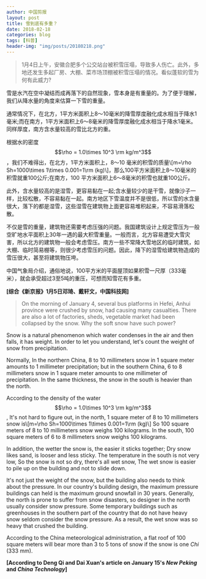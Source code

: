 ```yaml
---
author: 中国剪报
layout: post
title: 雪到底有多重？
date: 2018-02-18
categories: blog
tags: [科普]
header-img: "img/posts/20180218.png"
---
```

>1月4日上午，安徽合肥多个公交站台被积雪压塌，导致多人伤亡。此外，多地还发生多起厂房、大棚、菜市场顶棚被积雪压塌的情况。看似蓬软的雪为何有此威力?

雪是水汽在空中凝结而成再落下的自然现象，雪本身是有重量的。为了便于理解，我们从降水量的角度来估算一下雪的重量。

通常情况下，在北方，1平方米面积上8～10毫米的降雪厚度融化成水相当于降水1毫米;而在南方，1平方米面积上6～8毫米的降雪厚度融化成水相当于降水1毫米。同样厚度，南方含水量较高的雪比北方的重。

根据水的密度$$\rho = 1.0\times 10^3 \rm kg/m^3$$，我们不难得出，在北方，1平方米面积上，8～10
毫米的积雪的质量\\[m=\rho Sh=1000\times 1\times 0.001=1\rm (kg)\\]，那么100平方米面积上8～10毫米的积雪就重100公斤;在南方，100 平方米面积上6～8毫米的积雪也就重100公斤。

此外，含水量较高的是湿雪，更容易黏在一起;含水量较少的是干雪，就像沙子一样，比较松散，不容易黏在一起。南方地区下雪温度并不是很低，所以雪的水含量很大，落下的都是湿雪，这些湿雪在建筑物上面更容易堆积起来，不容易滑落松散。

不仅是雪的重量，建筑物还需要考虑压强的问题。我国建筑设计上规定雪压为一般空旷地水平面积上30年一遇的最大积雪重量。一般而言，北方容易遭受大雪灾害，所以北方的建筑物一般会考虑雪压。南方一些不常降大雪地区的临时建筑，如大棚、临时简易棚等，则很少考虑雪压的问题。因此，降下的湿雪给建筑物造成的雪压很大，甚至将建筑物压垮。

中国气象局介绍，通俗地说，100平方米的平面屋顶如果积雪一尺厚（333毫米），就会承受超过3至5吨的重压，可想而知雪花有多重。

**[综合《新京报》1月5日邓琦、戴轩文，中国科技网]**

>On the morning of January 4, several bus platforms in Hefei, Anhui province were crushed by snow, had causing many casualties. There are also a lot of factories, sheds, vegetable market had been collapsed by the snow. Why the soft snow have such power?

Snow is a natural phenomenon which water condenses in the air and then falls, it has weight. In order to let you understand, let's count the weight of snow from precipitation.

Normally, In the northern China, 8 to 10 millimeters snow in 1 square meter amounts to 1 millimeter precipitation; but in the southern China, 6 to 8 millimeters snow in 1 square meter amounts to one millimeter of precipitation. In the same thickness, the snow in the south is heavier than the north.

According to the density of the water $$\rho = 1.0\times 10^3 \rm kg/m^3$$, It's not hard to figure out, in the north, 1 square meter of 8 to 10 millimeters snow is\\[m=\rho Sh=1000\times 1\times 0.001=1\rm (kg)\\] So 100 square meters of 8 to 10 millimeters snow weighs 100 kilograms. In the south, 100 square meters of 6 to 8 millimeters snow weighs 100 kilograms.

In addition, the wetter the snow is, the easier it sticks together; Dry snow likes sand, is looser and less sticky. The temperature in the south is not very low, So the snow is not so dry, there's all wet snow, The wet snow is easier to pile up on the building and not to slide down.

It's not just the weight of the snow, but the building also needs to think about the pressure. In our country's building design, the maximum pressure buildings can held is the maximum ground snowfall in 30 years. Generally, the north is prone to suffer from snow disasters, so designer in the north usually consider snow pressure. Some temporary buildings such as greenhouses in the southern part of the country that do not have heavy snow seldom consider the snow pressure. As a result, the wet snow was so heavy that crushed the building.

According to the China meteorological administration, a flat roof of 100 square meters will bear more than 3 to 5 tons of snow if the snow is one _Chi_ (333 mm).

**[According to Deng Qi and Dai Xuan's article on January 15's _New Peking_ and _China Technology_]**


